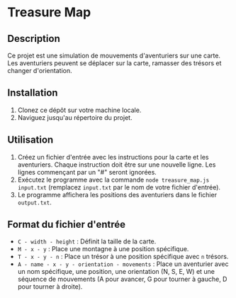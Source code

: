 # Treasure Map

## Description

Ce projet est une simulation de mouvements d'aventuriers sur une carte. Les aventuriers peuvent se déplacer sur la carte, ramasser des trésors et changer d'orientation.

## Installation

1. Clonez ce dépôt sur votre machine locale.
2. Naviguez jusqu'au répertoire du projet.

## Utilisation

1. Créez un fichier d'entrée avec les instructions pour la carte et les aventuriers. Chaque instruction doit être sur une nouvelle ligne. Les lignes commençant par un "#" seront ignorées.
2. Exécutez le programme avec la commande `node treasure_map.js input.txt` (remplacez `input.txt` par le nom de votre fichier d'entrée).
3. Le programme affichera les positions des aventuriers dans le fichier `output.txt`.

## Format du fichier d'entrée

- `C - width - height` : Définit la taille de la carte.
- `M - x - y` : Place une montagne à une position spécifique.
- `T - x - y - n` : Place un trésor à une position spécifique avec `n` trésors.
- `A - name - x - y - orientation - movements` : Place un aventurier avec un nom spécifique, une position, une orientation (N, S, E, W) et une séquence de mouvements (A pour avancer, G pour tourner à gauche, D pour tourner à droite).
